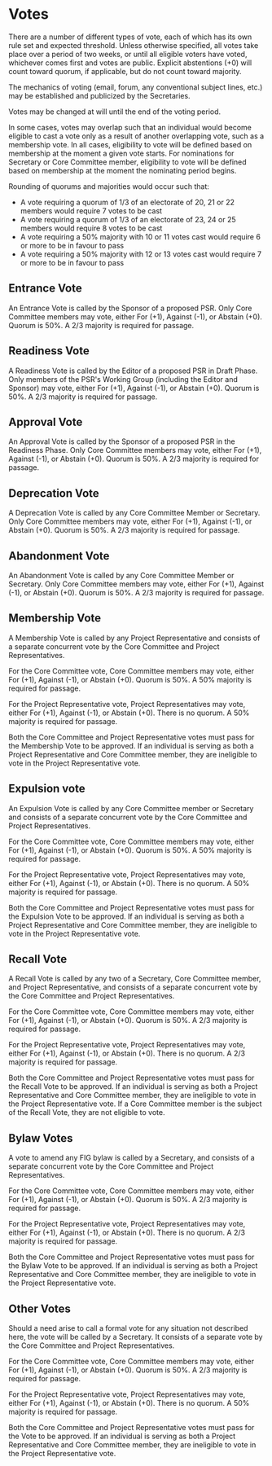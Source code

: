 # Votes

There are a number of different types of vote, each of which has its own rule set and expected threshold.  Unless otherwise specified, all votes take place over a period of two weeks, or until all eligible voters have voted, whichever comes first and votes are public.  Explicit abstentions (+0) will count toward quorum, if applicable, but do not count toward majority.

The mechanics of voting (email, forum, any conventional subject lines, etc.) may be established and publicized by the Secretaries.

Votes may be changed at will until the end of the voting period.

In some cases, votes may overlap such that an individual would become eligible to cast a vote only as a result of another overlapping vote, such as a membership vote.  In all cases, eligibility to vote will be defined based on membership at the moment a given vote starts.  For nominations for Secretary or Core Committee member, eligibility to vote will be defined based on membership at the moment the nominating period begins.

Rounding of quorums and majorities would occur such that:

* A vote requiring a quorum of 1/3 of an electorate of 20, 21 or 22 members would require 7 votes to be cast
* A vote requiring a quorum of 1/3 of an electorate of 23, 24 or 25 members would require 8 votes to be cast
* A vote requiring a 50% majority with 10 or 11 votes cast would require 6 or more to be in favour to pass
* A vote requiring a 50% majority with 12 or 13 votes cast would require 7 or more to be in favour to pass

## Entrance Vote

An Entrance Vote is called by the Sponsor of a proposed PSR.  Only Core Committee members may vote, either For (+1), Against (-1), or Abstain (+0).  Quorum is 50%.  A 2/3 majority is required for passage.

## Readiness Vote

A Readiness Vote is called by the Editor of a proposed PSR in Draft Phase.  Only members of the PSR's Working Group (including the Editor and Sponsor) may vote, either For (+1), Against (-1), or Abstain (+0).  Quorum is 50%.  A 2/3 majority is required for passage.

## Approval Vote

An Approval Vote is called by the Sponsor of a proposed PSR in the Readiness Phase.  Only Core Committee members may vote, either For (+1), Against (-1), or Abstain (+0).  Quorum is 50%.  A 2/3 majority is required for passage.

## Deprecation Vote

A Deprecation Vote is called by any Core Committee Member or Secretary.  Only Core Committee members may vote, either For (+1), Against (-1), or Abstain (+0).  Quorum is 50%.  A 2/3 majority is required for passage.

## Abandonment Vote

An Abandonment Vote is called by any Core Committee Member or Secretary.  Only Core Committee members may vote, either For (+1), Against (-1), or Abstain (+0).  Quorum is 50%.  A 2/3 majority is required for passage.

## Membership Vote

A Membership Vote is called by any Project Representative and consists of a separate concurrent vote by the Core Committee and Project Representatives.

For the Core Committee vote, Core Committee members may vote, either For (+1), Against (-1), or Abstain (+0).  Quorum is 50%.  A 50% majority is required for passage.

For the Project Representative vote, Project Representatives may vote, either For (+1), Against (-1), or Abstain (+0).  There is no quorum.  A 50% majority is required for passage.

Both the Core Committee and Project Representative votes must pass for the Membership Vote to be approved.  If an individual is serving as both a Project Representative and Core Committee member, they are ineligible to vote in the Project Representative vote.

## Expulsion vote

An Expulsion Vote is called by any Core Committee member or Secretary and consists of a separate concurrent vote by the Core Committee and Project Representatives.

For the Core Committee vote, Core Committee members may vote, either For (+1), Against (-1), or Abstain (+0).  Quorum is 50%.  A 50% majority is required for passage.

For the Project Representative vote, Project Representatives may vote, either For (+1), Against (-1), or Abstain (+0).  There is no quorum.  A 50% majority is required for passage.

Both the Core Committee and Project Representative votes must pass for the Expulsion Vote to be approved.  If an individual is serving as both a Project Representative and Core Committee member, they are ineligible to vote in the Project Representative vote.

## Recall Vote

A Recall Vote is called by any two of a Secretary, Core Committee member, and Project Representative, and consists of a separate concurrent vote by the Core Committee and Project Representatives.

For the Core Committee vote, Core Committee members may vote, either For (+1), Against (-1), or Abstain (+0).  Quorum is 50%.  A 2/3 majority is required for passage.

For the Project Representative vote, Project Representatives may vote, either For (+1), Against (-1), or Abstain (+0).  There is no quorum.  A 2/3 majority is required for passage.

Both the Core Committee and Project Representative votes must pass for the Recall Vote to be approved.  If an individual is serving as both a Project Representative and Core Committee member, they are ineligible to vote in the Project Representative vote. If a Core Committee member is the subject of the Recall Vote, they are not eligible to vote.

## Bylaw Votes

A vote to amend any FIG bylaw is called by a Secretary, and consists of a separate concurrent vote by the Core Committee and Project Representatives.

For the Core Committee vote, Core Committee members may vote, either For (+1), Against (-1), or Abstain (+0).  Quorum is 50%.  A 2/3 majority is required for passage.

For the Project Representative vote, Project Representatives may vote, either For (+1), Against (-1), or Abstain (+0).  There is no quorum.  A 2/3 majority is required for passage.

Both the Core Committee and Project Representative votes must pass for the Bylaw Vote to be approved. If an individual is serving as both a Project Representative and Core Committee member, they are ineligible to vote in the Project Representative vote.

## Other Votes

Should a need arise to call a formal vote for any situation not described here, the vote will be called by a Secretary. It consists of a separate vote by the Core Committee and Project Representatives.

For the Core Committee vote, Core Committee members may vote, either For (+1), Against (-1), or Abstain (+0).  Quorum is 50%.  A 2/3 majority is required for passage.

For the Project Representative vote, Project Representatives may vote, either For (+1), Against (-1), or Abstain (+0).  There is no quorum.  A 50% majority is required for passage.

Both the Core Committee and Project Representative votes must pass for the Vote to be approved. If an individual is serving as both a Project Representative and Core Committee member, they are ineligible to vote in the Project Representative vote.
